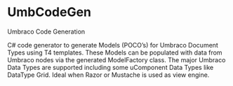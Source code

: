UmbCodeGen
==========

Umbraco Code Generation

C# code generator to generate Models (POCO’s) for Umbraco Document Types using T4 templates. These Models can be populated with data from Umbraco nodes via the generated ModelFactory class. The major Umbraco Data Types are supported including some uComponent Data Types like DataType Grid. Ideal when Razor or Mustache is used as view engine.
